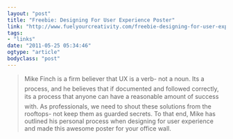 ```yaml
---
layout: "post"
title: "Freebie: Designing For User Experience Poster"
link: "http://www.fuelyourcreativity.com/freebie-designing-for-user-experience-poster/"
tags: 
- "links"
date: "2011-05-25 05:34:46"
ogtype: "article"
bodyclass: "post"
---
```


> Mike Finch is a firm believer that UX is a verb- not a noun. Its a process, and he believes that if documented and followed correctly, its a process that anyone can have a reasonable amount of success with. As professionals, we need to shout these solutions from the rooftops- not keep them as guarded secrets. To that end, Mike has outlined his personal process when designing for user experience and made this awesome poster for your office wall.